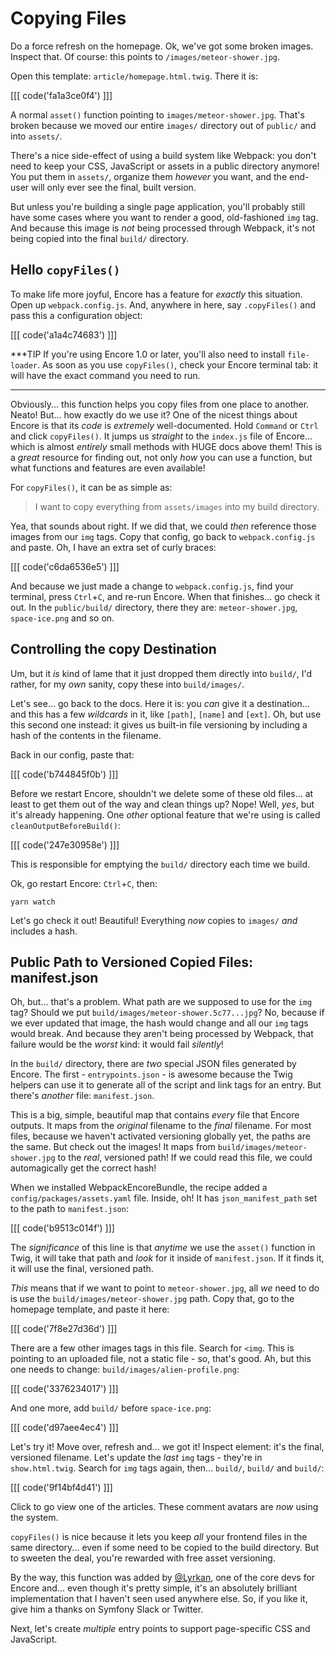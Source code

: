 # Copying Files

Do a force refresh on the homepage. Ok, we've got some broken images. Inspect
that. Of course: this points to `/images/meteor-shower.jpg`.

Open this template: `article/homepage.html.twig`. There it is:

[[[ code('fa1a3ce0f4') ]]]

A normal `asset()` function pointing to `images/meteor-shower.jpg`.
That's broken because we moved our entire `images/` directory out of `public/`
and into `assets/`.

There's a nice side-effect of using a build system like Webpack: you don't need to
keep your CSS, JavaScript or assets in a public directory anymore! You put them
in `assets/`, organize them *however* you want, and the end-user will only ever see
the final, built version.

But unless you're building a single page application, you'll probably still have
some cases where you want to render a good, old-fashioned `img` tag. And because
this image is *not* being processed through Webpack, it's not being copied into
the final `build/` directory.

## Hello `copyFiles()`

To make life more joyful, Encore has a feature for *exactly* this situation. Open
up `webpack.config.js`. And, anywhere in here, say `.copyFiles()` and pass this
a configuration object:

[[[ code('a1a4c74683') ]]]

***TIP
If you're using Encore 1.0 or later, you'll also need to install `file-loader`. As soon
as you use `copyFiles()`, check your Encore terminal tab: it will have the exact
command you need to run.
***

Obviously... this function helps you copy files from one place to another. Neato!
But... how exactly do we use it? One of the nicest things about Encore is that
its *code* is *extremely* well-documented. Hold `Command` or `Ctrl` and click
`copyFiles()`. It jumps us *straight* to the `index.js` file of Encore... which
is almost *entirely* small methods with HUGE docs above them! This is a *great*
resource for finding out, not only *how* you can use a function, but what functions
and features are even available!

For `copyFiles()`, it can be as simple as:

> I want to copy everything from `assets/images` into my build directory.

Yea, that sounds about right. If we did that, we could *then* reference those images
from our `img` tags. Copy that config, go back to `webpack.config.js` and paste. Oh,
I have an extra set of curly braces:

[[[ code('c6da6536e5') ]]]

And because we just made a change to `webpack.config.js`, find your terminal,
press `Ctrl`+`C`, and re-run Encore. When that finishes... go check it out. In
the `public/build/` directory, there they are: `meteor-shower.jpg`, `space-ice.png`
and so on.

## Controlling the copy Destination

Um, but it *is* kind of lame that it just dropped them directly into `build/`,
I'd rather, for my *own* sanity, copy these into `build/images/`.

Let's see... go back to the docs. Here it is: you *can* give it a destination...
and this has a few *wildcards* in it, like `[path]`, `[name]` and `[ext]`.
Oh, but use this second one instead: it gives us built-in file versioning by including
a hash of the contents in the filename.

Back in our config, paste that:

[[[ code('b744845f0b') ]]]

Before we restart Encore, shouldn't we delete some of these old files... at least
to get them out of the way and clean things up? Nope! Well, *yes*, but it's already
happening. One *other* optional feature that we're using is called `cleanOutputBeforeBuild()`:

[[[ code('247e30958e') ]]]

This is responsible for emptying the `build/` directory each time we build.

Ok, go restart Encore: `Ctrl`+`C`, then:

```terminal
yarn watch
```

Let's go check it out! Beautiful! Everything *now* copies to `images/` *and* includes
a hash.

## Public Path to Versioned Copied Files: manifest.json

Oh, but... that's a problem. What path are we supposed to use for the `img` tag?
Should we put `build/images/meteor-shower.5c77...jpg`? No, because if we ever updated
that image, the hash would change and all our `img` tags would break. And because
they aren't being processed by Webpack, that failure would be the *worst* kind:
it would fail *silently*!

In the `build/` directory, there are *two* special JSON files generated by Encore.
The first - `entrypoints.json` - is awesome because the Twig helpers can use it
to generate all of the script and link tags for an entry. But there's *another*
file: `manifest.json`.

This is a big, simple, beautiful map that contains *every* file that Encore outputs.
It maps from the *original* filename to the *final* filename. For most files, because
we haven't activated versioning globally yet, the paths are the same. But check
out the images! It maps from `build/images/meteor-shower.jpg` to the *real*, versioned
path! If we could read this file, we could automagically get the correct hash!

When we installed WebpackEncoreBundle, the recipe added a `config/packages/assets.yaml`
file. Inside, oh! It has `json_manifest_path` set to the path to `manifest.json`:

[[[ code('b9513c014f') ]]]

The *significance* of this line is that *anytime* we use the `asset()` function
in Twig, it will take that path and *look* for it inside of `manifest.json`.
If it finds it, it will use the final, versioned path.

*This* means that if we want to point to `meteor-shower.jpg`, all *we* need to
do is use the `build/images/meteor-shower.jpg` path. Copy that, go to the homepage
template, and paste it here:

[[[ code('7f8e27d36d') ]]]

There are a few other images tags in this file. Search for `<img`. This is pointing
to an uploaded file, not a static file - so, that's good. Ah, but this one needs
to change: `build/images/alien-profile.png`:

[[[ code('3376234017') ]]]

And one more, add `build/` before `space-ice.png`:

[[[ code('d97aee4ec4') ]]]

Let's try it! Move over, refresh and... we got it! Inspect element: it's the final,
versioned filename. Let's update the *last* `img` tags - they're in `show.html.twig`.
Search for `img` tags again, then... `build/`, `build/` and `build/`:

[[[ code('9f14bf4d41') ]]]

Click to go view one of the articles. These comment avatars are *now* using the
system.

`copyFiles()` is nice because it lets you keep *all* your frontend files in the
same directory... even if some need to be copied to the build directory. But
to sweeten the deal, you're rewarded with free asset versioning.

By the way, this function was added by [@Lyrkan](https://github.com/Lyrkan),
one of the core devs for Encore and... even though it's pretty simple, it's
an absolutely brilliant implementation that I haven't seen used anywhere else.
So, if you like it, give him a thanks on Symfony Slack or Twitter.

Next, let's create *multiple* entry points to support page-specific CSS and
JavaScript.
